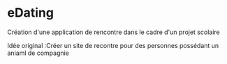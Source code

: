 # eDating
Création d'une application de rencontre dans le cadre d'un projet scolaire

Idée original :Créer un site de recontre pour des personnes possédant un aniaml de compagnie
